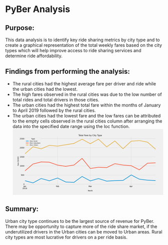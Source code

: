 # PyBer Analysis

## Purpose:
This data analysis is to identify key ride sharing metrics by city type and to create a graphical representation of the total weekly fares based on the city types which will help improve access to ride sharing services and determine ride affordability.

## Findings from performing the analysis:
- The rural cities had the highest average fare per driver and ride while the urban cities had the lowest.
- The high fares observed in the rural cities was due to the low number of total rides and total drivers in those cities.
- The urban cities had the highest total fare within the months of January to April 2019 followed by the rural cities.
- The urban cities had the lowest fare and the low fares can be attributed to the empty cells observed in the rural cities column after arranging the data into the specified date range using the loc function. 
![](https://github.com/echoqshen/wk5_PyBar_Challenge/blob/main/analysis/Fig9.png)

## Summary:
Urban city type continues to be the largest source of revenue for PyBer. There may be opportunity to capture more of the ride share market, if the underutilized drivers in the Urban cities can be moved to Urban areas. Rural city types are most lucrative for drivers on a per ride basis.
